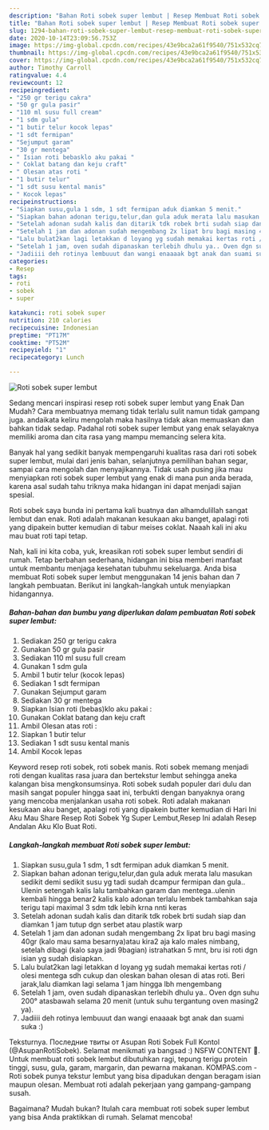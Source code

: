 ```yaml
---
description: "Bahan Roti sobek super lembut | Resep Membuat Roti sobek super lembut Yang Sempurna"
title: "Bahan Roti sobek super lembut | Resep Membuat Roti sobek super lembut Yang Sempurna"
slug: 1294-bahan-roti-sobek-super-lembut-resep-membuat-roti-sobek-super-lembut-yang-sempurna
date: 2020-10-14T23:09:56.753Z
image: https://img-global.cpcdn.com/recipes/43e9bca2a61f9540/751x532cq70/roti-sobek-super-lembut-foto-resep-utama.jpg
thumbnail: https://img-global.cpcdn.com/recipes/43e9bca2a61f9540/751x532cq70/roti-sobek-super-lembut-foto-resep-utama.jpg
cover: https://img-global.cpcdn.com/recipes/43e9bca2a61f9540/751x532cq70/roti-sobek-super-lembut-foto-resep-utama.jpg
author: Timothy Carroll
ratingvalue: 4.4
reviewcount: 12
recipeingredient:
- "250 gr terigu cakra"
- "50 gr gula pasir"
- "110 ml susu full cream"
- "1 sdm gula"
- "1 butir telur kocok lepas"
- "1 sdt fermipan"
- "Sejumput garam"
- "30 gr mentega"
- " Isian roti bebasklo aku pakai "
- " Coklat batang dan keju craft"
- " Olesan atas roti "
- "1 butir telur"
- "1 sdt susu kental manis"
- " Kocok lepas"
recipeinstructions:
- "Siapkan susu,gula 1 sdm, 1 sdt fermipan aduk diamkan 5 menit."
- "Siapkan bahan adonan terigu,telur,dan gula aduk merata lalu masukan sedikit demi sedikit susu yg tadi sudah dcampur fermipan dan gula.. Ulenin setengah kalis lalu tambahkan garam dan mentega..ulenin kembali hingga benar2 kalis kalo adonan terlalu lembek tambahkan saja terigu tapi maximal 3 sdm tdk lebih krna nnti keras"
- "Setelah adonan sudah kalis dan ditarik tdk robek brti sudah siap dan diamkan 1 jam tutup dgn serbet atau plastik warp"
- "Setelah 1 jam dan adonan sudah mengembang 2x lipat bru bagi masing 40gr (kalo mau sama besarnya)atau kira2 aja kalo males nimbang, setelah dibagi (kalo saya jadi 9bagian) istrahatkan 5 mnt, bru isi roti dgn isian yg sudah disiapkan."
- "Lalu bulat2kan lagi letakkan d loyang yg sudah memakai kertas roti / olesi mentega sdh cukup dan oleskan bahan olesan di atas roti. Beri jarak,lalu diamkan lagi selama 1 jam hingga lbh mengembang"
- "Setelah 1 jam, oven sudah dipanaskan terlebih dhulu ya.. Oven dgn suhu 200° atasbawah selama 20 menit (untuk suhu tergantung oven masing2 ya)."
- "Jadiiii deh rotinya lembuuut dan wangi enaaaak bgt anak dan suami suka :)"
categories:
- Resep
tags:
- roti
- sobek
- super

katakunci: roti sobek super 
nutrition: 210 calories
recipecuisine: Indonesian
preptime: "PT17M"
cooktime: "PT52M"
recipeyield: "1"
recipecategory: Lunch

---
```



![Roti sobek super lembut](https://img-global.cpcdn.com/recipes/43e9bca2a61f9540/751x532cq70/roti-sobek-super-lembut-foto-resep-utama.jpg)

Sedang mencari inspirasi resep roti sobek super lembut yang Enak Dan Mudah? Cara membuatnya memang tidak terlalu sulit namun tidak gampang juga. andaikata keliru mengolah maka hasilnya tidak akan memuaskan dan bahkan tidak sedap. Padahal roti sobek super lembut yang enak selayaknya memiliki aroma dan cita rasa yang mampu memancing selera kita.

Banyak hal yang sedikit banyak mempengaruhi kualitas rasa dari roti sobek super lembut, mulai dari jenis bahan, selanjutnya pemilihan bahan segar, sampai cara mengolah dan menyajikannya. Tidak usah pusing jika mau menyiapkan roti sobek super lembut yang enak di mana pun anda berada, karena asal sudah tahu triknya maka hidangan ini dapat menjadi sajian spesial.

Roti sobek saya bunda ini pertama kali buatnya dan alhamdulillah sangat lembut dan enak. Roti adalah makanan kesukaan aku banget, apalagi roti yang dipakein butter kemudian di tabur meises coklat. Naaah kali ini aku mau buat roti tapi tetap.


Nah, kali ini kita coba, yuk, kreasikan roti sobek super lembut sendiri di rumah. Tetap berbahan sederhana, hidangan ini bisa memberi manfaat untuk membantu menjaga kesehatan tubuhmu sekeluarga. Anda bisa membuat Roti sobek super lembut menggunakan 14 jenis bahan dan 7 langkah pembuatan. Berikut ini langkah-langkah untuk menyiapkan hidangannya.

<!--inarticleads1-->

##### Bahan-bahan dan bumbu yang diperlukan dalam pembuatan Roti sobek super lembut:

1. Sediakan 250 gr terigu cakra
1. Gunakan 50 gr gula pasir
1. Sediakan 110 ml susu full cream
1. Gunakan 1 sdm gula
1. Ambil 1 butir telur (kocok lepas)
1. Sediakan 1 sdt fermipan
1. Gunakan Sejumput garam
1. Sediakan 30 gr mentega
1. Siapkan  Isian roti (bebas)klo aku pakai :
1. Gunakan  Coklat batang dan keju craft
1. Ambil  Olesan atas roti :
1. Siapkan 1 butir telur
1. Sediakan 1 sdt susu kental manis
1. Ambil  Kocok lepas


Keyword resep roti sobek, roti sobek manis. Roti sobek memang menjadi roti dengan kualitas rasa juara dan bertekstur lembut sehingga aneka kalangan bisa mengkonsumsinya. Roti sobek sudah populer dari dulu dan masih sangat populer hingga saat ini, terbukti dengan banyaknya orang yang mencoba menjalankan usaha roti sobek. Roti adalah makanan kesukaan aku banget, apalagi roti yang dipakein butter kemudian di Hari Ini Aku Mau Share Resep Roti Sobek Yg Super Lembut,Resep Ini adalah Resep Andalan Aku Klo Buat Roti. 

<!--inarticleads2-->

##### Langkah-langkah membuat Roti sobek super lembut:

1. Siapkan susu,gula 1 sdm, 1 sdt fermipan aduk diamkan 5 menit.
1. Siapkan bahan adonan terigu,telur,dan gula aduk merata lalu masukan sedikit demi sedikit susu yg tadi sudah dcampur fermipan dan gula.. Ulenin setengah kalis lalu tambahkan garam dan mentega..ulenin kembali hingga benar2 kalis kalo adonan terlalu lembek tambahkan saja terigu tapi maximal 3 sdm tdk lebih krna nnti keras
1. Setelah adonan sudah kalis dan ditarik tdk robek brti sudah siap dan diamkan 1 jam tutup dgn serbet atau plastik warp
1. Setelah 1 jam dan adonan sudah mengembang 2x lipat bru bagi masing 40gr (kalo mau sama besarnya)atau kira2 aja kalo males nimbang, setelah dibagi (kalo saya jadi 9bagian) istrahatkan 5 mnt, bru isi roti dgn isian yg sudah disiapkan.
1. Lalu bulat2kan lagi letakkan d loyang yg sudah memakai kertas roti / olesi mentega sdh cukup dan oleskan bahan olesan di atas roti. Beri jarak,lalu diamkan lagi selama 1 jam hingga lbh mengembang
1. Setelah 1 jam, oven sudah dipanaskan terlebih dhulu ya.. Oven dgn suhu 200° atasbawah selama 20 menit (untuk suhu tergantung oven masing2 ya).
1. Jadiiii deh rotinya lembuuut dan wangi enaaaak bgt anak dan suami suka :)


Teksturnya. Последние твиты от Asupan Roti Sobek Full Kontol (@AsupanRotiSobek). Selamat menikmati ya bangsad :) NSFW CONTENT 🔞. Untuk membuat roti sobek lembut dibutuhkan ragi, tepung terigu protein tinggi, susu, gula, garam, margarin, dan pewarna makanan. KOMPAS.com - Roti sobek punya tekstur lembut yang bisa dipadukan dengan beragam isian maupun olesan. Membuat roti adalah pekerjaan yang gampang-gampang susah. 

Bagaimana? Mudah bukan? Itulah cara membuat roti sobek super lembut yang bisa Anda praktikkan di rumah. Selamat mencoba!
